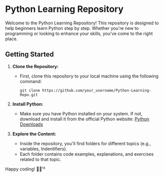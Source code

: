 # Python Learning Repository

Welcome to the Python Learning Repository! This repository is designed to help beginners learn Python step by step. Whether you're new to programming or looking to enhance your skills, you've come to the right place.

## Getting Started

1. **Clone the Repository:**
   - First, clone this repository to your local machine using the following command:
     ```
     git clone https://github.com/your_username/Python-Learning-Repo.git
     ```

2. **Install Python:**
   - Make sure you have Python installed on your system. If not, download and install it from the official Python website: [Python Downloads](https://www.python.org/downloads/)

3. **Explore the Content:**
   - Inside the repository, you'll find folders for different topics (e.g., variables, Indentifiers).
   - Each folder contains code examples, explanations, and exercises related to that topic.

 Happy coding! 🐍🚀¹²
